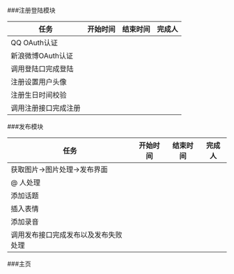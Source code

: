###注册登陆模块

任务 | 开始时间 | 结束时间| 完成人
--- | --- | ---  | --- 
QQ OAuth认证 |  | | 
新浪微博OAuth认证 |  | |
调用登陆口完成登陆|  | |
注册设置用户头像 |  | |
注册生日时间校验 |  | |
调用注册接口完成注册|  | |

###发布模块

任务 | 开始时间 | 结束时间| 完成人
--- | --- | ---  | --- 
获取图片->图片处理->发布界面|  | | 
@ 人处理 |  | |
添加话题|  | |
插入表情 |  | |
添加录音|  | |
调用发布接口完成发布以及发布失败处理|  | |

###主页




